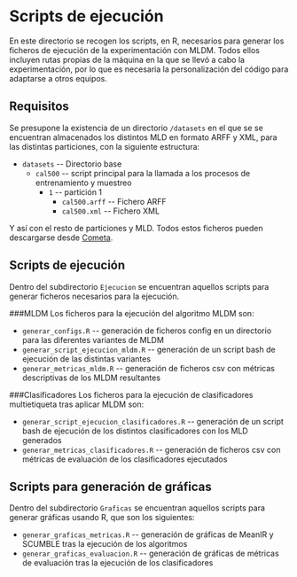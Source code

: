 # Scripts de ejecución
En este directorio se recogen los scripts, en R, necesarios para generar los ficheros de ejecución de la experimentación con MLDM. Todos ellos incluyen rutas propias de la máquina en la que se llevó a cabo la experimentación, por lo que es necesaria la personalización del código para adaptarse a otros equipos.

## Requisitos

Se presupone la existencia de un directorio `/datasets` en el que se se encuentran almacenados los distintos MLD en formato ARFF y XML, para las distintas particiones, con la siguiente estructura:

- `datasets` -- Directorio base
	- `cal500` -- script principal para la llamada a los procesos de entrenamiento y muestreo
		- `1` -- partición 1
			- `cal500.arff` -- Fichero ARFF
			- `cal500.xml` -- Fichero XML
			
Y así con el resto de particiones y MLD. Todos estos ficheros pueden descargarse desde [Cometa](https://cometa.ujaen.es/).

## Scripts de ejecución
Dentro del subdirectorio `Ejecucion` se encuentran aquellos scripts para generar ficheros necesarios para la ejecución.

###MLDM
Los ficheros para la ejecución del algoritmo MLDM son:
- `generar_configs.R` -- generación de ficheros config en un directorio para las diferentes variantes de MLDM  
- `generar_script_ejecucion_mldm.R` -- generación de un script bash de ejecución de las distintas variantes
- `generar_metricas_mldm.R` -- generación de ficheros csv con métricas descriptivas de los MLDM resultantes

###Clasificadores
Los ficheros para la ejecución de clasificadores multietiqueta tras aplicar MLDM son:
- `generar_script_ejecucion_clasificadores.R` -- generación de un script bash de ejecución de los distintos clasificadores con los MLD generados
- `generar_metricas_clasificadores.R` -- generación de ficheros csv con métricas de evaluación de los clasificadores ejecutados

## Scripts para generación de gráficas

Dentro del subdirectorio `Graficas` se encuentran aquellos scripts para generar gráficas usando R, que son los siguientes:
- `generar_graficas_metricas.R` -- generación de gráficas de MeanIR y SCUMBLE tras la ejecución de los algoritmos
- `generar_graficas_evaluacion.R` -- generación de gráficas de métricas de evaluación tras la ejecución de los clasificadores
